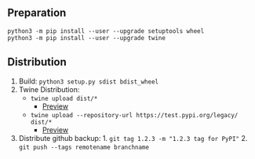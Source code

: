 
## Preparation

    python3 -m pip install --user --upgrade setuptools wheel
    python3 -m pip install --user --upgrade twine

## Distribution

  1. Build: `python3 setup.py sdist bdist_wheel`
  2. Twine Distribution:
      * `twine upload dist/*`
        * [Preview](https://pypi.org/project/rtsp/)
      * `twine upload --repository-url https://test.pypi.org/legacy/ dist/*`
        * [Preview](https://test.pypi.org/project/rtsp/) 
  3. Distribute github backup:
    1. `git tag 1.2.3 -m "1.2.3 tag for PyPI"`
    2. `git push --tags remotename branchname`
